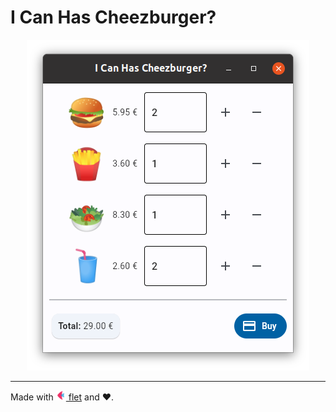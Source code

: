 I Can Has Cheezburger?
================================================================================

<p align="center">
  <img src="images/burger-gui.png">
</p>

-----

Made with <a href="https://flet.dev/"><img height="16px" src="images/flet-logo.svg"> flet</a> and ❤️. 